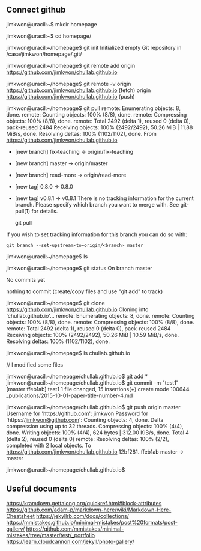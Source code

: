 ## Connect github

jimkwon@uracil:~$ mkdir homepage

jimkwon@uracil:~$ cd homepage/

jimkwon@uracil:~/homepage$ git init
Initialized empty Git repository in /casa/jimkwon/homepage/.git/

jimkwon@uracil:~/homepage$ git remote add origin https://github.com/jimkwon/chullab.github.io

jimkwon@uracil:~/homepage$ git remote -v
origin  https://github.com/jimkwon/chullab.github.io (fetch)
origin  https://github.com/jimkwon/chullab.github.io (push)

jimkwon@uracil:~/homepage$ git pull
remote: Enumerating objects: 8, done.
remote: Counting objects: 100% (8/8), done.
remote: Compressing objects: 100% (8/8), done.
remote: Total 2492 (delta 1), reused 0 (delta 0), pack-reused 2484
Receiving objects: 100% (2492/2492), 50.26 MiB | 11.88 MiB/s, done.
Resolving deltas: 100% (1102/1102), done.
From https://github.com/jimkwon/chullab.github.io
 * [new branch]      fix-teaching -> origin/fix-teaching
 * [new branch]      master       -> origin/master
 * [new branch]      read-more    -> origin/read-more
 * [new tag]         0.8.0        -> 0.8.0
 * [new tag]         v0.8.1       -> v0.8.1
There is no tracking information for the current branch.
Please specify which branch you want to merge with.
See git-pull(1) for details.

    git pull <remote> <branch>

If you wish to set tracking information for this branch you can do so with:

    git branch --set-upstream-to=origin/<branch> master

jimkwon@uracil:~/homepage$ ls

jimkwon@uracil:~/homepage$ git status
On branch master

No commits yet

nothing to commit (create/copy files and use "git add" to track)

jimkwon@uracil:~/homepage$ git clone https://github.com/jimkwon/chullab.github.io
Cloning into 'chullab.github.io'...
remote: Enumerating objects: 8, done.
remote: Counting objects: 100% (8/8), done.
remote: Compressing objects: 100% (8/8), done.
remote: Total 2492 (delta 1), reused 0 (delta 0), pack-reused 2484
Receiving objects: 100% (2492/2492), 50.26 MiB | 10.59 MiB/s, done.
Resolving deltas: 100% (1102/1102), done.

jimkwon@uracil:~/homepage$ ls
chullab.github.io

// I modified some files

jimkwon@uracil:~/homepage/chullab.github.io$ git add *
jimkwon@uracil:~/homepage/chullab.github.io$ git commit -m "test1"
[master ffeb1ab] test1
 1 file changed, 15 insertions(+)
 create mode 100644 _publications/2015-10-01-paper-title-number-4.md

jimkwon@uracil:~/homepage/chullab.github.io$ git push origin master
Username for 'https://github.com': jimkwon
Password for 'https://jimkwon@github.com':
Counting objects: 4, done.
Delta compression using up to 32 threads.
Compressing objects: 100% (4/4), done.
Writing objects: 100% (4/4), 624 bytes | 312.00 KiB/s, done.
Total 4 (delta 2), reused 0 (delta 0)
remote: Resolving deltas: 100% (2/2), completed with 2 local objects.
To https://github.com/jimkwon/chullab.github.io
   12bf281..ffeb1ab  master -> master

jimkwon@uracil:~/homepage/chullab.github.io$


## Useful documents

https://kramdown.gettalong.org/quickref.html#block-attributes
https://github.com/adam-p/markdown-here/wiki/Markdown-Here-Cheatsheet
https://jekyllrb.com/docs/collections/
https://mmistakes.github.io/minimal-mistakes/post%20formats/post-gallery/
https://github.com/mmistakes/minimal-mistakes/tree/master/test/_portfolio
https://learn.cloudcannon.com/jekyll/photo-gallery/
